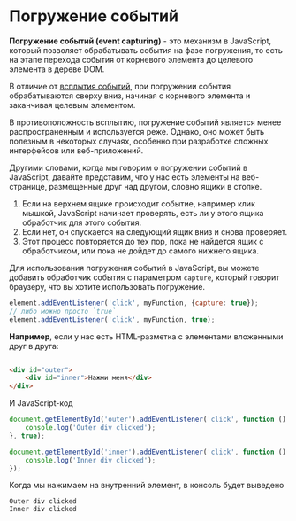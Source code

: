 # Погружение событий

**Погружение событий (event capturing)** - это механизм в JavaScript, который позволяет обрабатывать события на фазе
погружения, то есть на этапе перехода события от корневого элемента до целевого элемента в дереве DOM.

В отличие от [всплытия событий](112_events_ascent.md), при погружении события обрабатываются сверху вниз, начиная с
корневого элемента и заканчивая целевым элементом.

В противоположность всплытию, погружение событий является менее распространенным и используется реже. Однако, оно может
быть полезным в некоторых случаях, особенно при разработке сложных интерфейсов или веб-приложений.

Другими словами, когда мы говорим о погружении событий в JavaScript, давайте представим, что у нас есть элементы на
веб-странице, размещенные друг над другом, словно ящики в стопке.

1. Если на верхнем ящике происходит событие, например клик мышкой, JavaScript начинает проверять, есть ли у этого ящика
   обработчик для этого события.
2. Если нет, он спускается на следующий ящик вниз и снова проверяет.
3. Этот процесс повторяется до тех пор, пока не найдется ящик с обработчиком, или пока не дойдет до самого нижнего
   ящика.

Для использования погружения событий в JavaScript, вы можете добавить обработчик события с параметром `capture`, который
говорит браузеру, что вы хотите использовать погружение.

```js
element.addEventListener('click', myFunction, {capture: true});
// либо можно просто `true`
element.addEventListener('click', myFunction, true);
```

**Например**, если у нас есть HTML-разметка с элементами вложенными друг в друга:

```html

<div id="outer">
    <div id="inner">Нажми меня</div>
</div>
```

И JavaScript-код

```js
document.getElementById('outer').addEventListener('click', function () {
    console.log('Outer div clicked');
}, true);

document.getElementById('inner').addEventListener('click', function () {
    console.log('Inner div clicked');
});
```

Когда мы нажимаем на внутренний элемент, в консоль будет выведено

```
Outer div clicked
Inner div clicked
```

